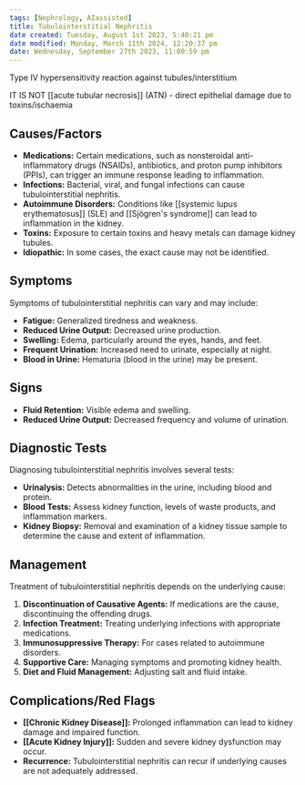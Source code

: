 ```yaml
---
tags: [Nephrology, AIassisted]
title: Tubulointerstitial Nephritis
date created: Tuesday, August 1st 2023, 5:40:21 pm
date modified: Monday, March 11th 2024, 12:20:37 pm
date: Wednesday, September 27th 2023, 11:00:59 pm
---
```


Type IV hypersensitivity reaction against tubules/interstitium

IT IS NOT [[acute tubular necrosis]] (ATN) - direct epithelial damage due to toxins/ischaemia

## Causes/Factors

- **Medications:** Certain medications, such as nonsteroidal anti-inflammatory drugs (NSAIDs), antibiotics, and proton pump inhibitors (PPIs), can trigger an immune response leading to inflammation.
- **Infections:** Bacterial, viral, and fungal infections can cause tubulointerstitial nephritis.
- **Autoimmune Disorders:** Conditions like [[systemic lupus erythematosus]] (SLE) and [[Sjögren's syndrome]] can lead to inflammation in the kidney.
- **Toxins:** Exposure to certain toxins and heavy metals can damage kidney tubules.
- **Idiopathic:** In some cases, the exact cause may not be identified.

## Symptoms

Symptoms of tubulointerstitial nephritis can vary and may include:

- **Fatigue:** Generalized tiredness and weakness.
- **Reduced Urine Output:** Decreased urine production.
- **Swelling:** Edema, particularly around the eyes, hands, and feet.
- **Frequent Urination:** Increased need to urinate, especially at night.
- **Blood in Urine:** Hematuria (blood in the urine) may be present.

## Signs

- **Fluid Retention:** Visible edema and swelling.
- **Reduced Urine Output:** Decreased frequency and volume of urination.

## Diagnostic Tests

Diagnosing tubulointerstitial nephritis involves several tests:

- **Urinalysis:** Detects abnormalities in the urine, including blood and protein.
- **Blood Tests:** Assess kidney function, levels of waste products, and inflammation markers.
- **Kidney Biopsy:** Removal and examination of a kidney tissue sample to determine the cause and extent of inflammation.

## Management

Treatment of tubulointerstitial nephritis depends on the underlying cause:

1. **Discontinuation of Causative Agents:** If medications are the cause, discontinuing the offending drugs.
2. **Infection Treatment:** Treating underlying infections with appropriate medications.
3. **Immunosuppressive Therapy:** For cases related to autoimmune disorders.
4. **Supportive Care:** Managing symptoms and promoting kidney health.
5. **Diet and Fluid Management:** Adjusting salt and fluid intake.

## Complications/Red Flags

- **[[Chronic Kidney Disease]]:** Prolonged inflammation can lead to kidney damage and impaired function.
- **[[Acute Kidney Injury]]:** Sudden and severe kidney dysfunction may occur.
- **Recurrence:** Tubulointerstitial nephritis can recur if underlying causes are not adequately addressed.
